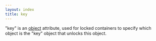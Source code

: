 ```yaml
---
layout: index
title: key
---
```


"key" is an [object](../types/object.html) attribute, used for locked containers to specify which object is the "key" object that unlocks this object.
